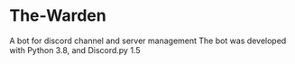 # The-Warden
A bot for discord channel and server management
The bot was developed with Python 3.8, and Discord.py 1.5
